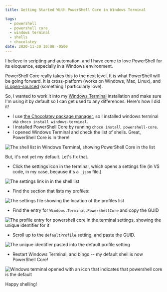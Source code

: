 ```yaml
---
title: Getting Started With PowerShell Core in Windows Terminal

tags:
  - powershell
  - powershell core
  - windows terminal
  - shells
  - chocolatey
date: 2020-11-30 10:00 -0500
---
```

I believe in scripting and automation, and I have come to love PowerShell for its eloquence, especially in a Windows environment.

PowerShell Core really takes this to the next level. It is what PowerShell will be going forward. It is cross-platform (works on Windows, Mac, Linux), and [is open-sourced](https://github.com/PowerShell/PowerShell) (something I particularly love).

So, I wanted to work it into my [Windows Terminal](https://github.com/microsoft/terminal) installation and make sure I'm using it by default so I can get used to any differences. Here's how I did it!

* I use [the Chocolatey package manager](https://chocolatey.org), so I installed windows terminal via `choco install windows-terminal`.
* I installed PowerShell Core by running `choco install powershell-core`.
* I opened Windows Terminal and check the list of shells. Great, PowerShell Core is in there!

![The shell list in Windows Terminal, showing PowerShell Core in the list]({{site.post-images}}/getting-started-with-powershell-core-in-windows-terminal/01_PowerShellTerminalInList.png)

But, it's not yet my default. Let's fix that.

* Click the settings icon in the terminal, which opens a settings file (in VS code, in my case, because it's a `.json` file.)

![The settings link in in the shell list]({{site.post-images}}/getting-started-with-powershell-core-in-windows-terminal/02_Settings.png)

* Find the section that lists my profiles:

![The settings file showing the location of the profiles list]({{site.post-images}}/getting-started-with-powershell-core-in-windows-terminal/03_ProfilesListInSettings.png)

* Find the entry for `Windows.Terminal.PowershellCore` and copy the GUID

![The profile entry for powershell core in the terminal settings, showing the unique identifier for it]({{site.post-images}}/getting-started-with-powershell-core-in-windows-terminal/04_FindingGuid.png)

* Scroll up to the `defaultProfile` setting, and paste the GUID.

![The unique identifier pasted into the default profile setting]({{site.post-images}}/getting-started-with-powershell-core-in-windows-terminal/05_PastingGuid.png)

* Restart Windows Terminal, and bingo -- my default shell is now PowerShell Core!

![Windows terminal opened with an icon that indicates that powershell core is the default]({{site.post-images}}/getting-started-with-powershell-core-in-windows-terminal/06_ItWorks.png)

Happy shelling!
